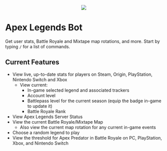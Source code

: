 <p align="center">
 <img src=https://repobeats.axiom.co/api/embed/1655dd98d3517f93b6d246c98f3a1dd134f37595.svg>
</p>

# Apex Legends Bot

Get user stats, Battle Royale and Mixtape map rotations, and more. Start by typing `/` for a list of commands.

## Current Features

- View live, up-to-date stats for players on Steam, Origin, PlayStation, Nintendo Switch and Xbox
  - View current:
    - In-game selected legend and associated trackers
    - Account level
    - Battlepass level for the current season (equip the badge in-game to update it)
    - Battle Royale Rank
- View Apex Legends Server Status
- View the current Battle Royale/Mixtape Map
  - Also view the current map rotation for any current in-game events
- Choose a random legend to play
- View the threshold for Apex Predator in Battle Royale on PC, PlayStation, Xbox, and Nintendo Switch
